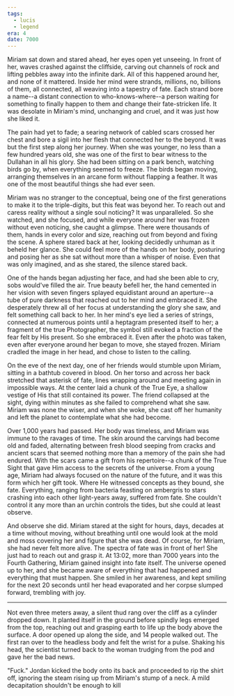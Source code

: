 ```yaml
---
tags:
  - lucis
  - legend
era: 4
date: 7000
---
```

Miriam sat down and stared ahead, her eyes open yet unseeing. In front of her, waves crashed against the cliffside, carving out channels of rock and lifting pebbles away into the infinite dark. All of this happened around her, and none of it mattered. Inside her mind were strands, millions, no, billions of them, all connected, all weaving into a tapestry of fate. Each strand bore a name--a distant connection to who-knows-where--a person waiting for something to finally happen to them and change their fate-stricken life. It was desolate in Miriam's mind, unchanging and cruel, and it was just how she liked it.

The pain had yet to fade; a searing network of cabled scars crossed her chest and bore a sigil into her flesh that connected her to the beyond. It was but the first step along her journey. When she was younger, no less than a few hundred years old, she was one of the first to bear witness to the Dullahan in all his glory. She had been sitting on a park bench, watching birds go by, when everything seemed to freeze. The birds began moving, arranging themselves in an arcane form without flapping a feather. It was one of the most beautiful things she had ever seen.

Miriam was no stranger to the conceptual, being one of the first generations to make it to the triple-digits, but this feat was beyond her. To reach out and caress reality without a single soul noticing? It was unparalleled. So she watched, and she focused, and while everyone around her was frozen without even noticing, she caught a glimpse. There were thousands of them, hands in every color and size, reaching out from beyond and fixing the scene. A sphere stared back at her, looking decidedly unhuman as it beheld her glance. She could feel more of the hands on her body, posturing and posing her as she sat without more than a whisper of noise. Even that was only imagined, and as she stared, the silence stared back. 

One of the hands began adjusting her face, and had she been able to cry, sobs would've filled the air. True beauty befell her, the hand cemented in her vision with seven fingers splayed equidistant around an aperture--a tube of pure darkness that reached out to her mind and embraced it. She desperately threw all of her focus at understanding the glory she saw, and felt something call back to her. In her mind's eye lied a series of strings, connected at numerous points until a heptagram presented itself to her; a fragment of the true Photographer, the symbol still evoked a fraction of the fear felt by His present. So she embraced it. Even after the photo was taken, even after everyone around her began to move, she stayed frozen. Miriam cradled the image in her head, and chose to listen to the calling.

On the eve of the next day, one of her friends would stumble upon Miriam, sitting in a bathtub covered in blood. On her torso and across her back stretched that asterisk of fate, lines wrapping around and meeting again in impossible ways. At the center laid a chunk of the True Eye, a shallow vestige of His that still contained its power. The friend collapsed at the sight, dying within minutes as she failed to comprehend what she saw. Miriam was none the wiser, and when she woke, she cast off her humanity and left the planet to contemplate what she had become.

Over 1,000 years had passed. Her body was timeless, and Miriam was immune to the ravages of time. The skin around the carvings had become old and faded, alternating between fresh blood seeping from cracks and ancient scars that seemed nothing more than a memory of the pain she had endured. With the scars came a gift from his repertoire--a chunk of the True Sight that gave Him access to the secrets of the universe. From a young age, Miriam had always focused on the nature of the future, and it was this form which her gift took. Where He witnessed concepts as they bound, she fate. Everything, ranging from bacteria feasting on ambergris to stars crashing into each other light-years away, suffered from fate. She couldn't control it any more than an urchin controls the tides, but she could at least observe.

And observe she did. Miriam stared at the sight for hours, days, decades at a time without moving, without breathing until one would look at the mold and moss covering her and figure that she was dead. Of course, for Miriam, she had never felt more alive. The spectra of fate was in front of her! She just had to reach out and grasp it. At 13:02, more than 7000 years into the Fourth Gathering, Miriam gained insight into fate itself. The universe opened up to her, and she became aware of everything that had happened and everything that must happen. She smiled in her awareness, and kept smiling for the next 20 seconds until her head evaporated and her corpse slumped forward, trembling with joy.

---

Not even three meters away, a silent thud rang over the cliff as a cylinder dropped down. It planted itself in the ground before spindly legs emerged from the top, reaching out and grasping earth to life up the body above the surface. A door opened up along the side, and 14 people walked out. The first ran over to the headless body and felt the wrist for a pulse. Shaking his head, the scientist turned back to the woman trudging from the pod and gave her the bad news. 

"Fuck." Jordan kicked the body onto its back and proceeded to rip the shirt off, ignoring the steam rising up from Miriam's stump of a neck. A mild decapitation shouldn't be enough to kill 